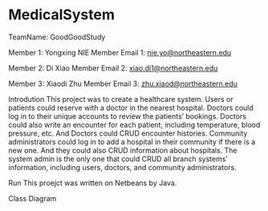 # MedicalSystem

TeamName: GoodGoodStudy

Member 1: Yongxing NIE
Member Email 1: nie.yo@northeastern.edu

Member 2: Di Xiao 
Member Email 2: xiao.di1@northeastern.edu

Member 3: Xiaodi Zhu
Member Email 3: zhu.xiaod@northeastern.edu


Introdution
This project was to create a healthcare system.
Users or patients could reserve with a doctor in the nearest hospital.
Doctors could log in to their unique accounts to review the patients’ bookings. Doctors could also write an encounter for each patient, including temperature, blood pressure, etc. And Doctors could CRUD encounter histories.
Community administrators could log in to add a hospital in their community if there is a new one. And they could also CRUD information about hospitals.
The system admin is the only one that could CRUD all branch systems’ information, including users, doctors, and community administrators. 

Run
This proejct was written on Netbeans by Java.

Class Diagram
